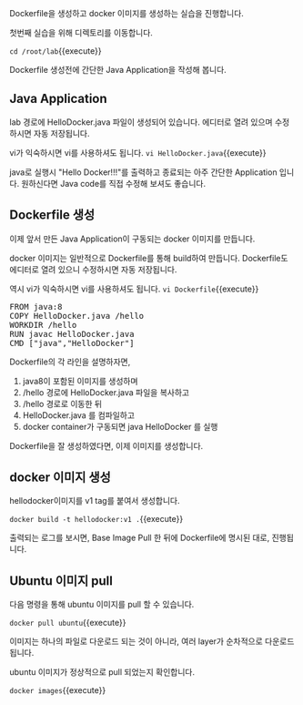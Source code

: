 Dockerfile을 생성하고 docker 이미지를 생성하는 실습을 진행합니다.

첫번째 실습을 위해 디렉토리를 이동합니다.

`cd /root/lab`{{execute}}

Dockerfile 생성전에 간단한 Java Application을 작성해 봅니다.

## Java Application
lab 경로에 HelloDocker.java 파일이 생성되어 있습니다.
에디터로 열려 있으며 수정하시면 자동 저장됩니다.

vi가 익숙하시면 vi를 사용하셔도 됩니다.
`vi HelloDocker.java`{{execute}}

java로 실행시 "Hello Docker!!!"를 출력하고 종료되는 아주 간단한 Application 입니다.
원하신다면 Java code를 직접 수정해 보셔도 좋습니다.

## Dockerfile 생성
이제 앞서 만든 Java Application이 구동되는 docker 이미지를 만듭니다.

docker 이미지는 일반적으로 Dockerfile를 통해 build하여 만듭니다.
Dockerfile도 에디터로 열려 있으니 수정하시면 자동 저장됩니다.

역시 vi가 익숙하시면 vi를 사용하셔도 됩니다.
`vi Dockerfile`{{execute}}

<pre class="file" data-filename="Dockerfile" data-target="replace">FROM java:8
COPY HelloDocker.java /hello
WORKDIR /hello
RUN javac HelloDocker.java
CMD ["java","HelloDocker"]
</pre>

Dockerfile의 각 라인을 설명하자면,
1. java8이 포함된 이미지를 생성하며
2. /hello 경로에 HelloDocker.java 파일을 복사하고
3. /hello 경로로 이동한 뒤
4. HelloDocker.java 를 컴파일하고
5. docker container가 구동되면 java HelloDocker 를 실행

Dockerfile을 잘 생성하였다면, 이제 이미지를 생성합니다.

## docker 이미지 생성
hellodocker이미지를 v1 tag를 붙여서 생성합니다.

`docker build -t hellodocker:v1 .`{{execute}}

출력되는 로그를 보시면, Base Image Pull 한 뒤에 Dockerfile에 명시된 대로, 진행됩니다.



## Ubuntu 이미지 pull
다음 명령을 통해 ubuntu 이미지를 pull 할 수 있습니다.

`docker pull ubuntu`{{execute}}

이미지는 하나의 파일로 다운로드 되는 것이 아니라, 여러 layer가 순차적으로 다운로드 됩니다.

ubuntu 이미지가 정상적으로 pull 되었는지 확인합니다.

`docker images`{{execute}}
